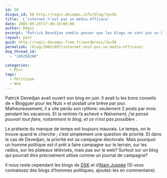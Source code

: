 ```yaml
---
id: 56
disqus_id: 56 http://regis.decamps.info/blog/?p=56
title: 'L’internet n’est pas un média efficace'
date: 2005-09-25T17:49:15+00:00
author: Régis
excerpt: "Patrick Devedjan semble penser que les blogs ne sont pas un bon moyen d'expression, puisqu'il ferme le sien après trois mois d'existence."
layout: post
guid: http://regis.decamps.free.fr/wordpress/?p=56
permalink: /blog/2005/09/linternet-nest-pas-un-media-efficace/
dsq_thread_id:
  - "189256260"

categories:
  - Misc
tags:
  - Politique
  - Web
---
```

Patrick Devedjan avait ouvert son blog en juin. Il avait lu les bons conseils de « Blogguer pour les Nuls » et postait une brève par jour. Malheureusement, il a vite perdu son rythme: seulement 2 posts par mois pendant les vacances. Et la rentrée l’a achevé « _Naïvement, j’ai pensé pouvoir tout faire, notamment le blog, et ce n’est pas possible_« . 

Le prétexte du manque de temps est toujours mauvais. Le temps, on le trouve quand le cherche ; c’est simplement une question de priorité. Et dans le cas de Devedjan, la priorité est sa campagne électorale. Mais pourquoi un homme politique est-il prêt à faire campagne sur le terrain, sur les radios, sur les plateaux télévisés, mais pas sur le web? Surtout sur un blog qui pourrait être précisément utilisé comme un journal de campagne?

Il nous reste cependant les blogs de [DSK](http://www.blogdsk.net/) et d’[Alain Juppée](http://www.blogdsk.net/) (Si vous connaissez des blogs d’hommes politiques, ajoutez-les en commentaire).
